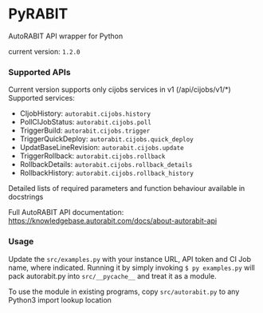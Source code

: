 # PyRABIT
AutoRABIT API wrapper for Python

current version: `1.2.0`

### Supported APIs

Current version supports only cijobs services in v1 (/api/cijobs/v1/*)
Supported services:
 - CIjobHistory: `autorabit.cijobs.history`
 - PollCIJobStatus: `autorabit.cijobs.poll`
 - TriggerBuild: `autorabit.cijobs.trigger`
 - TriggerQuickDeploy: `autorabit.cijobs.quick_deploy`
 - UpdatBaseLineRevision: `autorabit.cijobs.update`
 - TriggerRollback: `autorabit.cijobs.rollback`
 - RollbackDetails: `autorabit.cijobs.rollback_details`
 - RollbackHistory: `autorabit.cijobs.rollback_history`

Detailed lists of required parameters and function behaviour available in docstrings
 
Full AutoRABIT API documentation:
https://knowledgebase.autorabit.com/docs/about-autorabit-api


### Usage

Update the `src/examples.py` with your instance URL, API token and CI Job name, where indicated.
Running it by simply invoking `$ py examples.py` will pack autorabit.py into `src/__pycache__` and treat it as a module.

To use the module in existing programs, copy `src/autorabit.py` to any Python3 import lookup location

